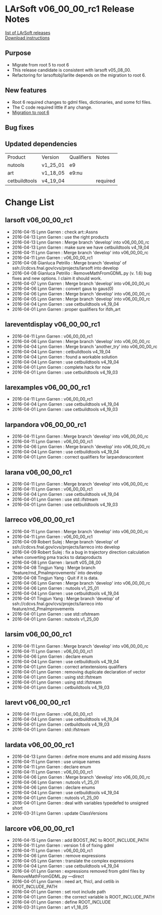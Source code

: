 # LArSoft v06_00_00_rc1 Release Notes



[list of LArSoft releases](LArSoft_release_list)  
[Download instructions](https://scisoft.fnal.gov/scisoft/bundles/larsoft/v06_00_00_rc1/larsoft-v06_00_00_rc1.html)

## Purpose

-   Migrate from root 5 to root 6
-   This release candidate is consistent with larsoft v05_08_00.
-   Refactoring for larsoftobj/larlite depends on the migration to root 6.

## New features

-   Root 6 required changes to gdml files, dictionaries, and some fcl files.
-   The C code required little if any change.
-   [Migration to root 6](Migration_to_root_6)

## Bug fixes

## Updated dependencies

|               |          |            |          |
|---------------|----------|------------|----------|
| Product       | Version  | Qualifiers | Notes    |
| nutools       | v1_25_01 | e9         |          |
| art           | v1_18_05 | e9:nu      |          |
| cetbuildtools | v4_19_04 |            | required |

# Change List

## larsoft v06_00_00_rc1

-   2016-04-15 Lynn Garren : check art::Assns
-   2016-04-13 Lynn Garren : use the right products
-   2016-04-13 Lynn Garren : Merge branch 'develop' into v06_00_00_rc
-   2016-04-13 Lynn Garren : make sure we have cetbuildtools v4_19_04
-   2016-04-11 Lynn Garren : Merge branch 'develop' into v06_00_00_rc
-   2016-04-11 Lynn Garren : v06_00_00_rc1
-   2016-04-08 Gianluca Petrillo : Merge branch 'develop' of ssh://cdcvs.fnal.gov/cvs/projects/larsoft into develop
-   2016-04-08 Gianluca Petrillo : RemoveMathFromGDML.py (v. 1.6) bug fixes and new options. I claim it should work.
-   2016-04-07 Lynn Garren : Merge branch 'develop' into v06_00_00_rc
-   2016-04-06 Lynn Garren : convert gaus to gaus(0)
-   2016-04-06 Lynn Garren : Merge branch 'develop' into v06_00_00_rc
-   2016-04-05 Lynn Garren : Merge branch 'develop' into v06_00_00_rc
-   2016-04-04 Lynn Garren : use cetbuildtools v4_19_04
-   2016-04-01 Lynn Garren : proper qualifiers for ifdh_art

## lareventdisplay v06_00_00_rc1

-   2016-04-11 Lynn Garren : v06_00_00_rc1
-   2016-04-06 Lynn Garren : Merge branch 'develop' into v06_00_00_rc
-   2016-04-04 Lynn Garren : Merge branch 'another_try' into v06_00_00_rc
-   2016-04-04 Lynn Garren : cetbuildtools v4_19_04
-   2016-04-04 Lynn Garren : found a workable solution
-   2016-04-04 Lynn Garren : use cetbuildtools v4_19_04
-   2016-04-01 Lynn Garren : complete hack for now
-   2016-04-01 Lynn Garren : use cetbuildtools v4_19_03

## larexamples v06_00_00_rc1

-   2016-04-11 Lynn Garren : v06_00_00_rc1
-   2016-04-04 Lynn Garren : use cetbuildtools v4_19_04
-   2016-04-01 Lynn Garren : use cetbuildtools v4_19_03

## larpandora v06_00_00_rc1

-   2016-04-11 Lynn Garren : Merge branch 'develop' into v06_00_00_rc
-   2016-04-11 Lynn Garren : v06_00_00_rc1
-   2016-04-06 Lynn Garren : Merge branch 'develop' into v06_00_00_rc
-   2016-04-04 Lynn Garren : use cetbuildtools v4_19_04
-   2016-04-01 Lynn Garren : correct qualifiers for larpandoracontent

## larana v06_00_00_rc1

-   2016-04-11 Lynn Garren : Merge branch 'develop' into v06_00_00_rc
-   2016-04-11 Lynn Garren : v06_00_00_rc1
-   2016-04-04 Lynn Garren : use cetbuildtools v4_19_04
-   2016-04-01 Lynn Garren : use std::ifstream
-   2016-04-01 Lynn Garren : use cetbuildtools v4_19_03

## larreco v06_00_00_rc1

-   2016-04-11 Lynn Garren : Merge branch 'develop' into v06_00_00_rc
-   2016-04-11 Lynn Garren : v06_00_00_rc1
-   2016-04-09 Robert Sulej : Merge branch 'develop' of ssh://cdcvs.fnal.gov/cvs/projects/larreco into develop
-   2016-04-09 Robert Sulej : fix a bug in trajectory direction calculation when converting pma tracks to dataproducts
-   2016-04-08 Lynn Garren : larsoft v05_08_00
-   2016-04-08 Tingjun Yang : Merge branch 'feature/rnd_PmaImprovements' into develop
-   2016-04-08 Tingjun Yang : Quit if it is data.
-   2016-04-06 Lynn Garren : Merge branch 'develop' into v06_00_00_rc
-   2016-04-06 Lynn Garren : nutools v1_25_01
-   2016-04-04 Lynn Garren : use cetbuildtools v4_19_04
-   2016-04-01 Tingjun Yang : Merge branch 'develop' of ssh://cdcvs.fnal.gov/cvs/projects/larreco into feature/rnd_PmaImprovements
-   2016-04-01 Lynn Garren : use std::ofstream
-   2016-04-01 Lynn Garren : nutools v1_25_00

## larsim v06_00_00_rc1

-   2016-04-11 Lynn Garren : Merge branch 'develop' into v06_00_00_rc
-   2016-04-11 Lynn Garren : v06_00_00_rc1
-   2016-04-06 Lynn Garren : declare enum
-   2016-04-04 Lynn Garren : use cetbuildtools v4_19_04
-   2016-04-01 Lynn Garren : correct artextensions qualifiers
-   2016-04-01 Lynn Garren : removing duplicate declaration of vector<int>
-   2016-04-01 Lynn Garren : using std::ifstream
-   2016-04-01 Lynn Garren : using std::ifstream
-   2016-04-01 Lynn Garren : cetbuildtools v4_19_03

## larevt v06_00_00_rc1

-   2016-04-11 Lynn Garren : v06_00_00_rc1
-   2016-04-04 Lynn Garren : use cetbuildtools v4_19_04
-   2016-04-01 Lynn Garren : cetbuildtools v4_19_03
-   2016-04-01 Lynn Garren : std::ifstream

## lardata v06_00_00_rc1

-   2016-04-13 Lynn Garren : define more enums and add missing Assns
-   2016-04-11 Lynn Garren : use unique names
-   2016-04-11 Lynn Garren : declare enum
-   2016-04-11 Lynn Garren : v06_00_00_rc1
-   2016-04-06 Lynn Garren : Merge branch 'develop' into v06_00_00_rc
-   2016-04-06 Lynn Garren : nutools v1_25_01
-   2016-04-06 Lynn Garren : declare enums
-   2016-04-04 Lynn Garren : use cetbuildtools v4_19_04
-   2016-04-01 Lynn Garren : nutools v1_25_00
-   2016-04-01 Lynn Garren : deal with variables typedefed to unsigned short
-   2016-03-31 Lynn Garren : update ClassVersions

## larcore v06_00_00_rc1

-   2016-04-15 Lynn Garren : add BOOST_INC to ROOT_INCLUDE_PATH
-   2016-04-11 Lynn Garren : version 1.6 of fixing gdml
-   2016-04-11 Lynn Garren : v06_00_00_rc1
-   2016-04-06 Lynn Garren : remove expressions
-   2016-04-05 Lynn Garren : translate the complex expressions
-   2016-04-04 Lynn Garren : use cetbuildtools v4_19_04
-   2016-04-01 Lynn Garren : expressions removed from gdml files by RemoveMathFromGDML.py —direct
-   2016-04-01 Lynn Garren : need art, fhicl, and cetlib in ROOT_INCLUDE_PATH
-   2016-04-01 Lynn Garren : set root include path
-   2016-04-01 Lynn Garren : the correct variable is ROOT_INCLUDE_PATH
-   2016-04-01 Lynn Garren : define ROOT_INCLUDE
-   2016-03-31 Lynn Garren : art v1_18_05
